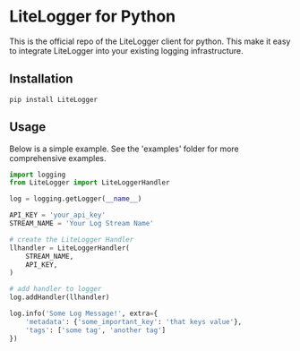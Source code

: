 # LiteLogger for Python

This is the official repo of the LiteLogger client for python. This make it easy to integrate LiteLogger into your existing logging infrastructure.

## Installation

`pip install LiteLogger`

## Usage
Below is a simple example. See the 'examples' folder for more comprehensive examples.
```python
import logging
from LiteLogger import LiteLoggerHandler

log = logging.getLogger(__name__)

API_KEY = 'your_api_key'
STREAM_NAME = 'Your Log Stream Name'

# create the LiteLogger Handler
llhandler = LiteLoggerHandler(
	STREAM_NAME,
	API_KEY,
)

# add handler to logger
log.addHandler(llhandler)

log.info('Some Log Message!', extra={
	'metadata': {'some_important_key': 'that keys value'},
	'tags': ['some tag', 'another tag']
})
```
